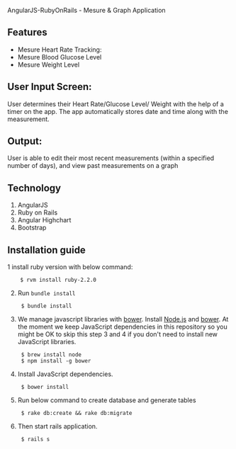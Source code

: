 AngularJS-RubyOnRails - Mesure & Graph Application

Features
----------------------

- Mesure Heart Rate Tracking: 
- Mesure Blood Glucose Level
- Mesure Weight Level


User Input Screen: 
------------------

User determines their Heart Rate/Glucose Level/ Weight with the help of a timer on the app. The app automatically stores date and time along with the measurement.

Output: 
--------

User is able to edit their most recent measurements (within a specified number of days), and view past measurements on a graph

Technology
------------------

1) AngularJS
2) Ruby on Rails
3) Angular Highchart
4) Bootstrap

Installation guide
--------------------------

1 install ruby version with below command:
  
        $ rvm install ruby-2.2.0

2. Run `bundle install`

        $ bundle install

3. We manage javascript libraries with [bower](http://bower.io/). Install [Node.js](http://nodejs.org/) and [bower](http://bower.io/). At the moment we keep JavaScript dependencies in this repository so you might be OK to skip this step 3 and 4 if you don't need to install new JavaScript libraries.

        $ brew install node
        $ npm install -g bower

4. Install JavaScript dependencies.

        $ bower install

5. Run below command to create database and generate tables

        $ rake db:create && rake db:migrate

6. Then start rails application.

        $ rails s
